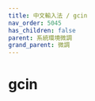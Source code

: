 ```yaml
---
title: 中文輸入法 / gcin
nav_order: 5045
has_children: false
parent: 系統環境微調
grand_parent: 微調
---
```



# gcin

